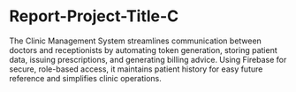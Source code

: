 # Report-Project-Title-C
The Clinic Management System streamlines communication between doctors and receptionists by automating token generation, storing patient data, issuing prescriptions, and generating billing advice. Using Firebase for secure, role-based access, it maintains patient history for easy future reference and simplifies clinic operations.
